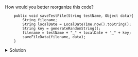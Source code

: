 How would you better reorganize this code?
```
    public void saveTestFile(String testName, Object data){
        String filename;
        String localDate = LocalDateTime.now().toString();
        String key = generateRandomString();
        filename = testName + "_" + localDate + "_" + key;
        saveFileData(filename, data);
    } 
```

<details><summary>Solution</summary>
declare `filename` only when using it and not before.
</details>